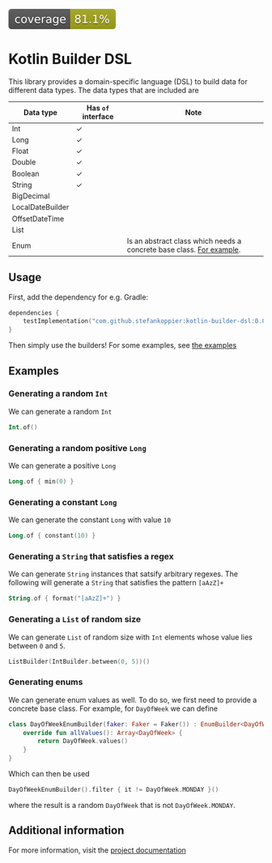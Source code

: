 ![Coverage](.github/badges/jacoco.svg)

# Kotlin Builder DSL
This library provides a domain-specific language (DSL) to build data for different data types.
The data types that are included are

| Data type        | Has `of` interface | Note                                                                                        |
|------------------|--------------------|---------------------------------------------------------------------------------------------|
| Int              | &check;            |                                                                                             |
| Long             | &check;            |                                                                                             |
| Float            | &check;            |                                                                                             |
| Double           | &check;            |                                                                                             |
| Boolean          | &check;            |                                                                                             |
| String           | &check;            |                                                                                             |
| BigDecimal       |                    |                                                                                             |
| LocalDateBuilder |                    |                                                                                             |
| OffsetDateTime   |                    |                                                                                             |
| List             |                    |                                                                                             |
| Enum             |                    | Is an abstract class which needs a concrete base class. [For example](###Generating-enums). |

## Usage
First, add the dependency for e.g. Gradle:
```kotlin
dependencies {
    testImplementation("com.github.stefankoppier:kotlin-builder-dsl:0.0.1")
}
```
Then simply use the builders! For some examples, see [the examples](##examples) 

## Examples

### Generating a random `Int`
We can generate a random `Int`
```kotlin
Int.of()
```

### Generating a random positive `Long`
We can generate a positive `Long`
```kotlin
Long.of { min(0) }
```

### Generating a constant `Long`
We can generate the constant `Long` with value `10`
```kotlin
Long.of { constant(10) }
```

### Generating a `String` that satisfies a regex
We can generate `String` instances that satsify arbitrary regexes. The following will 
generate a `String` that satisfies the pattern `[aAzZ]+`
```kotlin
String.of { format("[aAzZ]+") }
```

### Generating a `List` of random size
We can generate `List` of random size with `Int` elements whose value lies between `0` and `5`.
```kotlin
ListBuilder(IntBuilder.between(0, 5))()
```

### Generating enums
We can generate enum values as well. To do so, we first need to provide a concrete base class.
For example, for `DayOfWeek` we can define
```kotlin
class DayOfWeekEnumBuilder(faker: Faker = Faker()) : EnumBuilder<DayOfWeek> {
    override fun allValues(): Array<DayOfWeek> {
        return DayOfWeek.values()
    }
}
```
Which can then be used
```kotlin
DayOfWeekEnumBuilder().filter { it != DayOfWeek.MONDAY }()
```
where the result is a random `DayOfWeek` that is not `DayOfWeek.MONDAY`.

## Additional information
For more information, visit the [project documentation](https://stefankoppier.github.io/kotlin-builder-dsl/)